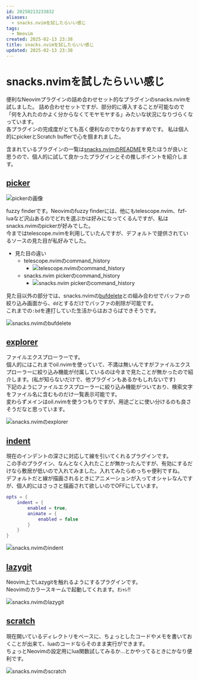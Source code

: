 ```yaml
---
id: 20250213233832
aliases:
  - snacks.nvimを試したらいい感じ
tags:
  - Neovim
created: 2025-02-13 23:38
title: snacks.nvimを試したらいい感じ
updated: 2025-02-13 23:38
---
```


# snacks.nvimを試したらいい感じ

便利なNeovimプラグインの詰め合わせセット的なプラグインのsnacks.nvimを試しました。
詰め合わせセットですが、部分的に導入することが可能なので「何を入れたのかよく分からなくてモヤモヤする」みたいな状況になりづらくなっています。  
各プラグインの完成度がとても高く便利なのでかなりおすすめです。
私は個人的にpickerとScratch bufferで心を掴まれました。

含まれているプラグインの一覧は[snacks.nvimのREADME](https://github.com/folke/snacks.nvim)を見たほうが良いと思うので、個人的に試して良かったプラグインとその推しポイントを紹介します。

## [picker](https://github.com/folke/snacks.nvim/blob/main/docs/picker.md)

![pickerの画像](https://gyazo.com/639a3c1cf01260d97d8f2837e563fbc9.jpeg)

fuzzy finderです。Neovimのfuzzy finderには、他にもtelescope.nvim、fzf-luaなど沢山あるのでどれを選ぶかは好みになってくるんですが、私はsnacks.nvimのpickerが好みでした。  
今まではtelescope.nvimを利用していたんですが、デフォルトで提供されているソースの見た目が私好みでした。  

- 見た目の違い
    - telescope.nvimのcommand_history
        - ![telescope.nvimのcommand_history](https://gyazo.com/950d534520951ef64497fff3f8eb3de0.jpeg)
    - snacks.nvim pickerのcommand_history
        - ![snacks.nvim pickerのcommand_history](https://gyazo.com/8961a742d06f8d4dab73f1f37bb9925c.jpeg)

見た目以外の部分では、snacks.nvimの[bufdelete](https://github.com/folke/snacks.nvim/blob/main/docs/bufdelete.md)との組み合わせでバッファの絞り込み画面から、`dd`とするだけでバッファの削除が可能です。  
これまでの`:bd`を連打していた生活からはおさらばできそうです。

![snacks.nvimのbufdelete](https://i.gyazo.com/d3204992c64085056a82269571c5e336.gif)


## [explorer](https://github.com/folke/snacks.nvim/blob/main/docs/explorer.md)

ファイルエクスプローラーです。  
個人的にはこれまでoil.nvimを使っていて、不満は無いんですがファイルエクスプローラーに絞り込み機能が付属しているのは今まで見たことが無かったので紹介します。(私が知らないだけで、他プラグインもあるかもしれないです)  
下記のようにファイルエクスプローラーに絞り込み機能がついており、検索文字をファイル名に含むものだけ一覧表示可能です。  
変わらずメインはoil.nvimを使うつもりですが、用途ごとに使い分けるのも良さそうだなと思っています。

![snacks.nvimのexplorer](https://gyazo.com/32d0cb1e95d6101669b209e21f114a61.jpeg)

## [indent](https://github.com/folke/snacks.nvim/blob/main/docs/indent.md)

現在のインデントの深さに対応して線を引いてくれるプラグインです。  
この手のプラグイン、なんとなく入れたことが無かったんですが、有効にするだけなら敷居が低いので入れてみました。入れてみたらめっちゃ便利ですね。  
デフォルトだと線が描画されるときにアニメーションが入ってオシャレなんですが、個人的にはさっさと描画されて欲しいのでOFFにしています。

```lua
opts = {
    indent = {
        enabled = true,
        animate = {
            enabled = false
        }
    }
}
```

![snacks.nvimのindent](https://gyazo.com/1968dd50e22f6c05f19638bcd4b04f24.jpeg)

## [lazygit](https://github.com/folke/snacks.nvim/blob/main/docs/lazygit.md)

Neovim上でLazygitを触れるようにするプラグインです。  
Neovimのカラースキームで起動してくれます。ｵｼｬﾚ!!

![snacks.nvimのlazygit](https://gyazo.com/b3d361058206c578c863e3ef5fca2d7d.jpeg)

## [scratch](https://github.com/folke/snacks.nvim/blob/main/docs/scratch.md)

現在開いているディレクトリをベースに、ちょっとしたコードやメモを書いておくことが出来て、luaのコードならそのまま実行ができます。  
ちょっとNeovimの設定用にlua関数試してみるか...とかやってるときにかなり便利です。

![snacks.nvimのscratch](https://gyazo.com/b90c07663e5023053341a96f90a12c32.jpeg)

